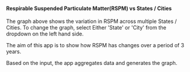 #### Respirable Suspended Particulate Matter(RSPM) vs States / Cities

The graph above shows the variation in RSPM across multiple States / Cities. To change the graph, select Either 'State' or 'City' from the dropdown on the left hand side.

The aim of this app is to show how RSPM has changes over a period of 3 years.

Based on the input, the app aggregates data and generates the graph.
